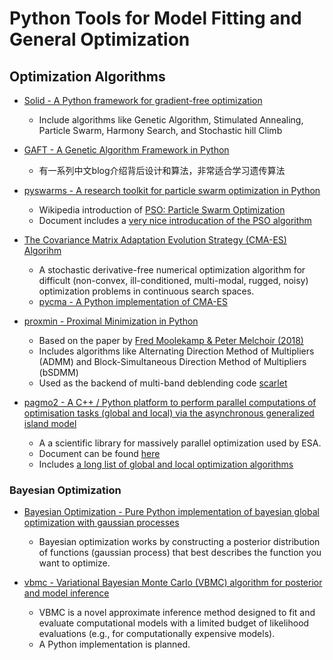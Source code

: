 # Python Tools for Model Fitting and General Optimization

## Optimization Algorithms

* [Solid - A Python framework for gradient-free optimization](https://github.com/100/Solid)
	- Include algorithms like Genetic Algorithm, Stimulated Annealing, Particle Swarm, Harmony Search, and Stochastic hill Climb

* [GAFT - A Genetic Algorithm Framework in Python](https://github.com/PytLab/gaft)
	- 有一系列中文blog介绍背后设计和算法，非常适合学习遗传算法

* [pyswarms - A research toolkit for particle swarm optimization in Python](https://github.com/ljvmiranda921/pyswarms)
	- Wikipedia introduction of [PSO: Particle Swarm Optimization](https://en.wikipedia.org/wiki/Particle_swarm_optimization)
	- Document includes a [very nice introducation of the PSO algorithm](https://pyswarms.readthedocs.io/en/latest/intro.html)
	
* [The Covariance Matrix Adaptation Evolution Strategy (CMA-ES) Algorihm](https://en.wikipedia.org/wiki/CMA-ES)
	- A stochastic derivative-free numerical optimization algorithm for difficult (non-convex, ill-conditioned, multi-modal, rugged, noisy) optimization problems in continuous search spaces.
	- [pycma - A Python implementation of CMA-ES](https://github.com/CMA-ES/pycma)

* [proxmin - Proximal Minimization in Python](https://github.com/pmelchior/proxmin)
	- Based on the paper by [Fred Moolekamp & Peter Melchoir (2018)](https://link.springer.com/article/10.1007%2Fs11081-018-9380-y)
	* Includes algorithms like Alternating Direction Method of Multipliers (ADMM) and Block-Simultaneous Direction Method of Multipliers (bSDMM)
	* Used as the backend of multi-band deblending code [scarlet](https://github.com/fred3m/scarlet)
	
* [pagmo2 - A C++ / Python platform to perform parallel computations of optimisation tasks (global and local) via the asynchronous generalized island model](https://github.com/esa/pagmo2)
	- A a scientific library for massively parallel optimization used by ESA.
	- Document can be found [here](https://esa.github.io/pagmo2/)
	- Includes [a long list of global and local optimization algorithms](https://esa.github.io/pagmo2/docs/algorithm_list.html)

### Bayesian Optimization

* [Bayesian Optimization - Pure Python implementation of bayesian global optimization with gaussian processes](https://github.com/fmfn/BayesianOptimization)
	- Bayesian optimization works by constructing a posterior distribution of functions (gaussian process) that best describes the function you want to optimize.
	
* [vbmc - Variational Bayesian Monte Carlo (VBMC) algorithm for posterior and model inference](https://github.com/lacerbi/vbmc)
	- VBMC is a novel approximate inference method designed to fit and evaluate computational models with a limited budget of likelihood evaluations (e.g., for computationally expensive models).
	- A Python implementation is planned.
